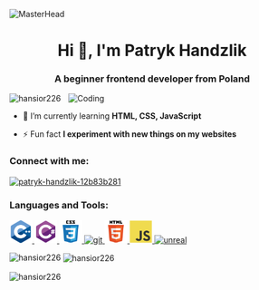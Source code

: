 ![MasterHead](https://trisya.com/myimg/child/Website%20Design.gif)
<h1 align="center">Hi 👋, I'm Patryk Handzlik</h1>
<h3 align="center">A beginner frontend developer from Poland</h3>
<img align="right" alt="Coding" width="400" 
src="https://media4.giphy.com/media/v1.Y2lkPTc5MGI3NjExODFjOTRmMDNiZDc0MzMyNjhhZDA4NGI3YTkxZmUzNjRmZmUzYzU3MSZjdD1n/qgQUggAC3Pfv687qPC/giphy.gif">

<p align="left"> <img src="https://komarev.com/ghpvc/?username=hansior226&label=Profile%20views&color=0e75b6&style=flat" alt="hansior226" /> </p>

- 🌱 I’m currently learning **HTML, CSS, JavaScript**

- ⚡ Fun fact **I experiment with new things on my websites**

<h3 align="left">Connect with me:</h3>
<p align="left">
<a href="https://linkedin.com/in/patryk-handzlik-12b83b281" target="blank"><img align="center" src="https://raw.githubusercontent.com/rahuldkjain/github-profile-readme-generator/master/src/images/icons/Social/linked-in-alt.svg" alt="patryk-handzlik-12b83b281" height="30" width="40" /></a>
</p>

<h3 align="left">Languages and Tools:</h3>
<p align="left"> <a href="https://www.w3schools.com/cpp/" target="_blank" rel="noreferrer"> <img src="https://raw.githubusercontent.com/devicons/devicon/master/icons/cplusplus/cplusplus-original.svg" alt="cplusplus" width="40" height="40"/> </a> <a href="https://www.w3schools.com/cs/" target="_blank" rel="noreferrer"> <img src="https://raw.githubusercontent.com/devicons/devicon/master/icons/csharp/csharp-original.svg" alt="csharp" width="40" height="40"/> </a> <a href="https://www.w3schools.com/css/" target="_blank" rel="noreferrer"> <img src="https://raw.githubusercontent.com/devicons/devicon/master/icons/css3/css3-original-wordmark.svg" alt="css3" width="40" height="40"/> </a> <a href="https://git-scm.com/" target="_blank" rel="noreferrer"> <img src="https://www.vectorlogo.zone/logos/git-scm/git-scm-icon.svg" alt="git" width="40" height="40"/> </a> <a href="https://www.w3.org/html/" target="_blank" rel="noreferrer"> <img src="https://raw.githubusercontent.com/devicons/devicon/master/icons/html5/html5-original-wordmark.svg" alt="html5" width="40" height="40"/> </a> <a href="https://developer.mozilla.org/en-US/docs/Web/JavaScript" target="_blank" rel="noreferrer"> <img src="https://raw.githubusercontent.com/devicons/devicon/master/icons/javascript/javascript-original.svg" alt="javascript" width="40" height="40"/> </a> <a href="https://unrealengine.com/" target="_blank" rel="noreferrer"> <img src="https://raw.githubusercontent.com/kenangundogan/fontisto/036b7eca71aab1bef8e6a0518f7329f13ed62f6b/icons/svg/brand/unreal-engine.svg" alt="unreal" width="40" height="40"/> </a> </p>

<p><img align="left" src="https://github-readme-stats.vercel.app/api/top-langs?username=hansior226&show_icons=true&locale=en&layout=compact" alt="hansior226" /></p>

<p>&nbsp;<img align="center" src="https://github-readme-stats.vercel.app/api?username=hansior226&show_icons=true&locale=en" alt="hansior226" /></p>

<p><img align="center" src="https://github-readme-streak-stats.herokuapp.com/?user=hansior226&" alt="hansior226" /></p>
